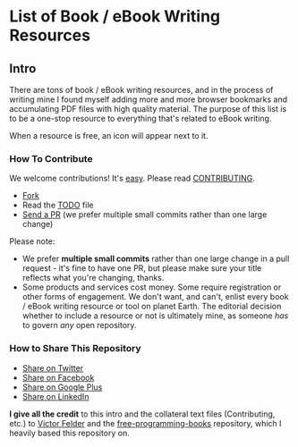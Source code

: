 # List of Book / eBook Writing Resources

## Intro

There are tons of book / eBook writing resources, and in the process of writing mine I found myself adding more and more browser bookmarks and accumulating PDF files with high quality material. The purpose of this list is to be a one-stop resource to everything that's related to eBook writing.

When a resource is free, an icon will appear next to it.

### How To Contribute

We welcome contributions! It's [easy](https://github.com/oferze/book-and-ebook-writing-resources/wiki/Contribution). Please read [CONTRIBUTING](/CONTRIBUTING.md).

- [Fork](https://help.github.com/articles/fork-a-repo)
- Read the [TODO](/TODO.md) file
- [Send a PR](https://help.github.com/articles/using-pull-requests) (we prefer multiple small commits rather than one large change)

Please note:

- We prefer **multiple small commits** rather than one large change in a pull request - it's fine to have one PR, but please make sure your title reflects what you're changing, thanks.
- Some products and services cost money. Some require registration or other forms of engagement. We don't want, and can't, enlist every book / eBook writing resource or tool on planet Earth. The editorial decision whether to include a resource or not is ultimately mine, as someone _has_ to govern _any_ open repository.

### How to Share This Repository
+ [Share on Twitter](http://twitter.com/home?status=https://github.com/oferze/book-and-ebook-writing-resources)
+ [Share on Facebook](http://www.facebook.com/sharer/sharer.php?s=100&p[url]=https://github.com/oferze/book-and-ebook-writing-resources&p[images][0]=&p[title]=Free%20Programming%20Books&p[summary]=)
+ [Share on Google Plus](https://plus.google.com/share?url=https://github.com/oferze/book-and-ebook-writing-resources)
+ [Share on LinkedIn](http://www.linkedin.com/shareArticle?mini=true&url=https://github.com/oferze/book-and-ebook-writing-resources&title=Free%20Programming%20Books&summary=&source=)

**I give all the credit** to this intro and the collateral text files (Contributing, etc.) to [Victor Felder](https://github.com/vhf) and the [free-programming-books](https://github.com/vhf/free-programming-books/) repository, which I heavily based this repository on.
